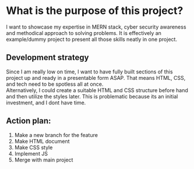 <h1>
What is the purpose of this project?
</h1>
<p>
I want to showcase my expertise in MERN stack, cyber security awareness and methodical approach to solving problems. It is effectively an example/dummy project to present all those skills neatly in one project.
</p>
<h2>
Development strategy
</h2>
<p>
Since I am really low on time, I want to have fully built sections of this project up and ready in a presentable form ASAP. That means HTML, CSS, and tech need to be spotless all at once.
<br>
Alternatively, I could create a suitable HTML and CSS structure before hand and then utilize the styles later. This is problematic because its an initial investment, and I dont have time.
<br>
<h2>
Action plan:
</h2>
<ol>
<li>Make a new branch for the feature</li>
<li>Make HTML document</li>
<li>Make CSS style</li>
<li>Implement JS</li>
<li>Merge with main project</li>
</ol>
</p>